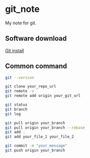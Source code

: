 # git_note
My note for git.

## Software download
[Git install](https://git-scm.com/install/windows)
## Common command
```bash
git --version

git clone your_repo_url
git remote -v
git remote add origin your_git_url

git status
git branch
git log

git pull origin your_branch
git pull origin your_branch --rebase
git add .
git add your_file_1 your_file_2

git commit -m "your_message"
git push origin your_branch
```
